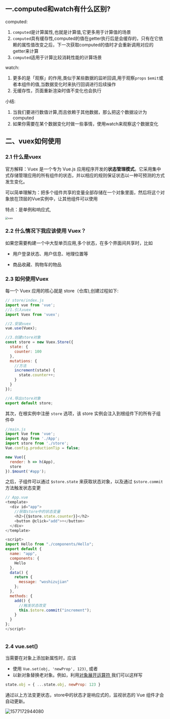 ## 一.computed和watch有什么区别?

computed:

1. `computed`是计算属性,也就是计算值,它更多用于计算值的场景
2. `computed`具有缓存性,computed的值在getter执行后是会缓存的，只有在它依赖的属性值改变之后，下一次获取computed的值时才会重新调用对应的getter来计算
3. `computed`适用于计算比较消耗性能的计算场景

watch:

1. 更多的是「观察」的作用,类似于某些数据的监听回调,用于观察`props` `$emit`或者本组件的值,当数据变化时来执行回调进行后续操作
2. 无缓存性，页面重新渲染时值不变化也会执行

小结:

1. 当我们要进行数值计算,而且依赖于其他数据，那么把这个数据设计为computed
2. 如果你需要在某个数据变化时做一些事情，使用watch来观察这个数据变化

## 二、vuex如何使用

### 2.1 什么是vuex

官方解释：Vuex 是一个专为 Vue.js 应用程序开发的**状态管理模式**。它采用集中式存储管理应用的所有组件的状态，并以相应的规则保证状态以一种可预测的方式发生变化。

可以简单理解为：把多个组件共享的变量全部存储在一个对象里面，然后将这个对象放在顶层的Vue实例中，让其他组件可以使用

特点：是单例和响应式,

<img src="C:\Users\67564\Desktop\面试\Frontend-interview\images\vuex.png" alt="vuex" style="zoom:50%;" />

### 2.2 什么情况下我应该使用 Vuex？

如果您需要构建一个中大型单页应用,多个状态，在多个界面间共享时，比如

+ 用户登录状态、用户信息、地理位置等

+ 商品收藏、购物车的物品

### 2.3 如何使用Vuex

每一个 Vuex 应用的核心就是 store（仓库),创建过程如下:

```javascript
// store/index.js
import vue from 'vue';
//1.引入vuex
import Vuex from 'vuex';

//2.安装vuex
vue.use(Vuex);

//3.创建store对象
const store = new Vuex.Store({
  state: {
    counter: 100
  },
  mutations: {
    //方法
    increment(state) {
      state.counter++;
    }
  }
});

//4.导出store对象
export default store;

```

其次，在根实例中注册 `store` 选项，该 store 实例会注入到根组件下的所有子组件中

```javascript
//main.js
import Vue from 'vue';
import App from './App';
import store from './store';
Vue.config.productionTip = false;

new Vue({
  render: h => h(App),
  store
}).$mount('#app');
```

之后，子组件可以通过 `$store.state` 来获取状态对象，以及通过 `$store.commit` 方法触发状态变更

```javascript
// App.vue
<template>
  <div id="app">
    //获取store中的状态变量
    <h2>{{$store.state.counter}}</h2>
    <button @click="add">+</button>
  </div>
</template>

<script>
import Hello from "./components/Hello";
export default {
  name: "app",
  components: {
    Hello
  },
  data() {
    return {
      message: "woshizujian"
    };
  },
  methods: {
    add() {
      //触发状态改变
      this.$store.commit("increment");
    }
  }
};
</script>



```

### 2.4 vue.set() 

当需要在对象上添加新属性时，应该

- 使用 `Vue.set(obj, 'newProp', 123)`, 或者
- 以新对象替换老对象。例如，利用[对象展开运算符 ](https://github.com/tc39/proposal-object-rest-spread)我们可以这样写

```javascript
state.obj = { ...state.obj, newProp: 123 }
```

通过以上方法变更状态，store中的状态才是响应式的，监视状态的 Vue 组件才会自动更新。

![1577172944080](C:\Users\67564\Desktop\面试\Frontend-interview\images\vue01.png)

